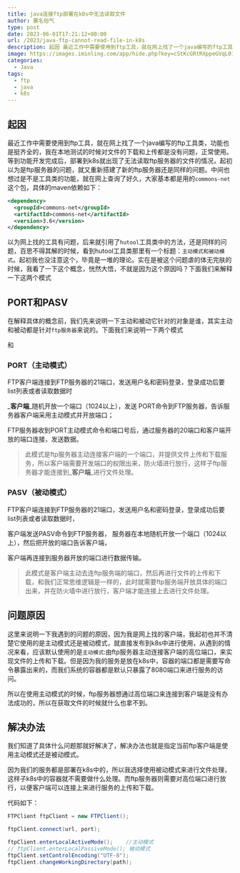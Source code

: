 ```yaml
---
title: java连接ftp部署在k8s中无法读取文件
author: 要名俗气
type: post
date: 2023-06-01T17:21:12+00:00
url: /2023/java-ftp-cannot-read-file-in-k8s
description: 起因 最近工作中需要使用到ftp工具，就在网上找了一个java编写的ftp工具类，功能也是挺齐全的，我在本地测试的时候对文件的下载和上传都是没有问题，正常使用。等到功能开发完成后，部署到k8s就出现了无法读取ftp服务器的文件的情况，起初以为是ftp服务器的问题，就又重新搭建了新的ftp服务器还是同样的问题。
image: https://images.iminling.com/app/hide.php?key=cStKcGRtRXppeGVqL01GdXRLaVRCbDlEN2JJSjZTaHBoL210b1ZaUW1xdDRSVU9ObzdzSGM4c3BqVHh1ZTNKc25nbEdvVk09
categories:
  - Java
tags:
  - ftp
  - java
  - k8s
---
```

## 起因

最近工作中需要使用到ftp工具，就在网上找了一个java编写的ftp工具类，功能也是挺齐全的，我在本地测试的时候对文件的下载和上传都是没有问题，正常使用。等到功能开发完成后，部署到k8s就出现了无法读取ftp服务器的文件的情况，起初以为是ftp服务器的问题，就又重新搭建了新的ftp服务器还是同样的问题。中间也想过是不是工具类的功能，就在网上查询了好久，大家基本都是用的`commons-net`这个包，具体的maven依赖如下：

```xml
<dependency>
  <groupId>commons-net</groupId>
  <artifactId>commons-net</artifactId>
  <version>3.6</version>
</dependency>
```

以为网上找的工具有问题，后来就引用了`hutool`工具类中的方法，还是同样的问题，百思不得其解的时候，看到hutool工具类那里有一个标题：`主动模式和被动模式`。起初我也没注意这个，毕竟是一堆的理论。实在是被这个问题虐的体无完肤的时候，我看了一下这个概念，恍然大悟，不就是因为这个原因吗？下面我们来解释一下这两个模式

## PORT和PASV

在解释具体的概念前，我们先来说明一下主动和被动它针对的对象是谁，其实主动和被动都是针对`ftp服务器`来说的。下面我们来说明一下两个模式

和

### PORT（主动模式）

FTP客户端连接到FTP服务器的21端口，发送用户名和密码登录，登录成功后要list列表或者读取数据时

_**客户端**_随机开放一个端口（1024以上），发送 PORT命令到FTP服务器，告诉服务器客户端采用主动模式并开放端口；

FTP服务器收到PORT主动模式命令和端口号后，通过服务器的20端口和客户端开放的端口连接，发送数据。

> 此模式是ftp服务器主动连接客户端的一个端口，并提供文件上传和下载服务，所以客户端需要开发端口的权限出来，防火墙进行放行，这样子ftp服务器才能连接到_**客户端**_进行文件处理。

### PASV（被动模式）

FTP客户端连接到FTP服务器的21端口，发送用户名和密码登录，登录成功后要list列表或者读取数据时，

客户端发送PASV命令到FTP服务器， 服务器在本地随机开放一个端口（1024以上），然后把开放的端口告诉客户端，

客户端再连接到服务器开放的端口进行数据传输。

> 此模式是客户端主动去连ftp服务端的端口，然后再进行文件的上传和下载，和我们正常思维逻辑是一样的，此时就需要ftp服务端开放具体的端口出来，并在防火墙中进行放行，客户端才能连接上去进行文件处理。

## 问题原因

这里来说明一下我遇到的问题的原因，因为我是网上找的客户端，我起初也并不清楚它使用的是主动模式还是被动模式，就直接发布到k8s中进行使用，从遇到的情况来看，应该默认使用的是`主动模式`:由ftp服务器主动连接客户端的高位端口，来实现文件的上传和下载。但是因为我的服务是放在k8s中，容器的端口都是需要写命令暴露出来的，而我们系统的容器都是默认只暴露了8080端口来进行服务的访问。

所以在使用主动模式的时候，ftp服务器想通过高位端口来连接到客户端是没有办法成功的，所以在获取文件的时候就什么也拿不到。

## 解决办法

我们知道了具体什么问题那就好解决了，解决办法也就是指定当前ftp客户端是使用主动模式还是被动模式。

因为我们的服务都是部署在k8s中的，所以我选择使用被动模式来进行文件处理，这样子k8s中的容器就不需要做什么处理。而ftp服务器则需要对高位端口进行放行，以便客户端可以连接上来进行服务的上传和下载。

代码如下：

```java
FTPClient ftpClient = new FTPClient();

ftpClient.connect(url, port);

ftpClient.enterLocalActiveMode();    //主动模式
// ftpClient.enterLocalPassiveMode(); 被动模式
ftpClient.setControlEncoding("UTF-8");
ftpClient.changeWorkingDirectory(path);
```

